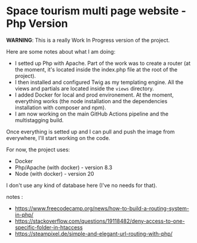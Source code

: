 # Space tourism multi page website - Php Version 

**WARNING**: This is a really Work In Progress version of the project.

Here are some notes about what I am doing:
- I setted up Php with Apache. Part of the work was to create a router (at the
  moment, it's located inside the index.php file at the root of the project).
- I then installed and configured Twig as my templating engine. All the views
  and partials are located inside the `views` directory.
- I added Docker for local and prod environement. At the moment, everything
  works (the node installation and the dependencies installation with composer
  and npm).
- I am now working on the main GitHub Actions pipeline and the multistagging
  build.

Once everything is setted up and I can pull and push the image from everywhere,
I'll start working on the code.

For now, the project uses:
- Docker
- Php/Apache (with docker) - version 8.3
- Node (with docker) - version 20

I don't use any kind of database here (I've no needs for that).

notes : 
- https://www.freecodecamp.org/news/how-to-build-a-routing-system-in-php/
- https://stackoverflow.com/questions/19118482/deny-access-to-one-specific-folder-in-htaccess
- https://steampixel.de/simple-and-elegant-url-routing-with-php/
